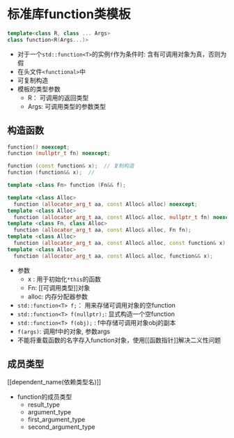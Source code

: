 # 标准库function类模板

```c++
template<class R, class ... Args>
class function<R(Args...)>
```

- 对于一个`std::function<T>`的实例`f`作为条件时: 含有可调用对象为真，否则为假
- 在头文件`<functional>`中
- 可复制构造
- 模板的类型参数
  - R： 可调用的返回类型
  - Args: 可调用类型的参数类型

## 构造函数

```c++
function() noexcept;
function (nullptr_t fn) noexcept;

function (const function& x);  // 复制构造
function (function&& x);  // 

template <class Fn> function (Fn&& f);

template <class Alloc>
  function (allocator_arg_t aa, const Alloc& alloc) noexcept;
template <class Alloc>
  function (allocator_arg_t aa, const Alloc& alloc, nullptr_t fn) noexcept;
template <class Fn, class Alloc>
  function (allocator_arg_t aa, const Alloc& alloc, Fn fn);
template <class Alloc>
  function (allocator_arg_t aa, const Alloc& alloc, const function& x);
template <class Alloc>
  function (allocator_arg_t aa, const Alloc& alloc, function&& x);
```

- 参数
  - x : 用于初始化`*this`的函数
  - Fn: [[可调用类型]]对象
  - alloc: 内存分配器参数
- `std::function<T> f;`： 用来存储可调用对象的空function
- `std::function<T> f(nullptr);`: 显式构造一个空function
- `std::function<T> f(obj);` :  f中存储可调用对象obj的副本
- `f(args)`: 调用f中的对象, 参数args
- 不能将重载函数的名字存入function对象，使用[[函数指针]]解决二义性问题 

## 成员类型

[[dependent_name(依赖类型名)]]

- function的成员类型
  - result_type
  - argument_type
  - first_argument_type
  - second_argument_type
